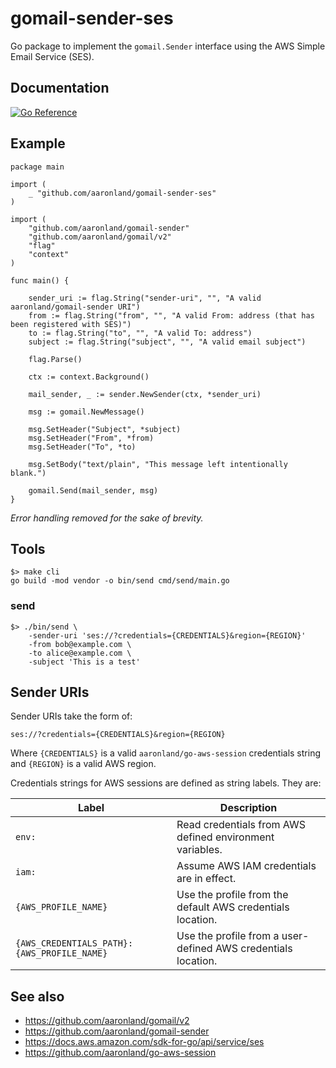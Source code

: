 # gomail-sender-ses

Go package to implement the `gomail.Sender` interface using the AWS Simple Email Service (SES).

## Documentation

[![Go Reference](https://pkg.go.dev/badge/github.com/aaronland/gomail-sender-ses.svg)](https://pkg.go.dev/github.com/aaronland/gomail-sender-ses)

## Example

```
package main

import (
	_ "github.com/aaronland/gomail-sender-ses"
)

import (
	"github.com/aaronland/gomail-sender"
	"github.com/aaronland/gomail/v2"
	"flag"
	"context"
)

func main() {

	sender_uri := flag.String("sender-uri", "", "A valid aaronland/gomail-sender URI")
	from := flag.String("from", "", "A valid From: address (that has been registered with SES)")
	to := flag.String("to", "", "A valid To: address")
	subject := flag.String("subject", "", "A valid email subject")		
	
	flag.Parse()
	
	ctx := context.Background()

	mail_sender, _ := sender.NewSender(ctx, *sender_uri)

	msg := gomail.NewMessage()

	msg.SetHeader("Subject", *subject)
	msg.SetHeader("From", *from)
	msg.SetHeader("To", *to)

	msg.SetBody("text/plain", "This message left intentionally blank.")

	gomail.Send(mail_sender, msg)
}
```

_Error handling removed for the sake of brevity._

## Tools

```
$> make cli
go build -mod vendor -o bin/send cmd/send/main.go
```

### send

```
$> ./bin/send \
	-sender-uri 'ses://?credentials={CREDENTIALS}&region={REGION}'
	-from bob@example.com \
	-to alice@example.com \
	-subject 'This is a test'
```

## Sender URIs

Sender URIs take the form of:

```
ses://?credentials={CREDENTIALS}&region={REGION}
```

Where `{CREDENTIALS}` is a valid `aaronland/go-aws-session` credentials string and `{REGION}` is a valid AWS region.

Credentials strings for AWS sessions are defined as string labels. They are:

| Label | Description |
| --- | --- |
| `env:` | Read credentials from AWS defined environment variables. |
| `iam:` | Assume AWS IAM credentials are in effect. |
| `{AWS_PROFILE_NAME}` | Use the profile from the default AWS credentials location. |
| `{AWS_CREDENTIALS_PATH}:{AWS_PROFILE_NAME}` | Use the profile from a user-defined AWS credentials location. |

## See also

* https://github.com/aaronland/gomail/v2
* https://github.com/aaronland/gomail-sender
* https://docs.aws.amazon.com/sdk-for-go/api/service/ses
* https://github.com/aaronland/go-aws-session